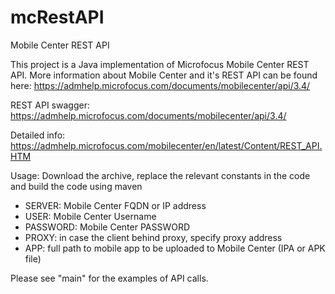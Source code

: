 # mcRestAPI
Mobile Center REST API

This project is a Java implementation of Microfocus Mobile Center REST API.
More information about Mobile Center and it's REST API can be found here: 
https://admhelp.microfocus.com/documents/mobilecenter/api/3.4/

REST API swagger:
https://admhelp.microfocus.com/documents/mobilecenter/api/3.4/

Detailed info: https://admhelp.microfocus.com/mobilecenter/en/latest/Content/REST_API.HTM

Usage:
Download the archive, replace the relevant constants in the code and build the code using maven
 - SERVER: Mobile Center FQDN or IP address
- USER: Mobile Center Username
- PASSWORD: Mobile Center PASSWORD
- PROXY: in case the client behind proxy, specify proxy address
- APP: full path to mobile app to be uploaded to Mobile Center (IPA or APK file)

Please see "main" for the examples of API calls.
